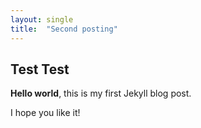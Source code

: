```yaml
---
layout: single
title:  "Second posting"
---
```


## Test Test

**Hello world**, this is my first Jekyll blog post.

I hope you like it!
